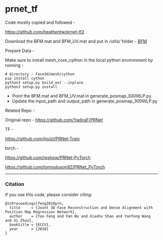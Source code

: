# prnet_tf

Code mostly copied and followed - 

https://github.com/heathentw/prnet-tf2



Download the BFM.mat and BFM_UV.mat and put in /utils/ folder -
[BFM](https://drive.google.com/file/d/1eQzpKKJJnc2MSBo7X-OTgyxibinQnMjL/view?usp=sharing)

Prepare Data - 

Make sure to install mesh_core_cython in the local python environment by running - 

```shell
# directory - face3d/mesh/cython
pip install cython 
python3 setup.py build_ext --inplace 
python3 setup.py install
```

* Point the BFM.mat and BFM_UV.mat in generate_posmap_300WLP.py
* Update the input_path and output_path in generate_posmap_300WLP.py

 


Related Repo - 

Original repo - https://github.com/YadiraF/PRNet 

TF - 

https://github.com/jnulzl/PRNet-Train


torch - 

https://github.com/reshow/PRNet-PyTorch

https://github.com/tomguluson92/PRNet_PyTorch


--------
### Citation

If you use this code, please consider citing:

```
@inProceedings{feng2018prn,
  title     = {Joint 3D Face Reconstruction and Dense Alignment with Position Map Regression Network},
  author    = {Yao Feng and Fan Wu and Xiaohu Shao and Yanfeng Wang and Xi Zhou},
  booktitle = {ECCV},
  year      = {2018}
}
```